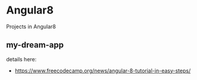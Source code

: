# Angular8
Projects in Angular8

## my-dream-app
details here:
- https://www.freecodecamp.org/news/angular-8-tutorial-in-easy-steps/
